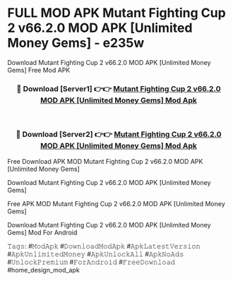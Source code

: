 # FULL MOD APK Mutant Fighting Cup 2 v66.2.0 MOD APK [Unlimited Money Gems] - e235w
Download Mutant Fighting Cup 2 v66.2.0 MOD APK [Unlimited Money Gems] Free Mod APK

<div align="center">
<h3>🔴 Download [Server1] 👉👉 <a href="https://apk-comot.site?title=Mutant_Fighting_Cup_2_v66.2.0_MOD_APK_[Unlimited_Money_Gems]">Mutant Fighting Cup 2 v66.2.0 MOD APK [Unlimited Money Gems] Mod Apk</a></h3><br>

<h3>🔴 Download [Server2] 👉👉 <a href="https://apk-comot.site?title=Mutant_Fighting_Cup_2_v66.2.0_MOD_APK_[Unlimited_Money_Gems]">Mutant Fighting Cup 2 v66.2.0 MOD APK [Unlimited Money Gems] Mod Apk</a></h3>
</div>


Free Download APK MOD Mutant Fighting Cup 2 v66.2.0 MOD APK [Unlimited Money Gems]

Download Mutant Fighting Cup 2 v66.2.0 MOD APK [Unlimited Money Gems] 

Free APK MOD Mutant Fighting Cup 2 v66.2.0 MOD APK [Unlimited Money Gems] 

Download Mutant Fighting Cup 2 v66.2.0 MOD APK [Unlimited Money Gems] Mod For Android

𝚃𝚊𝚐𝚜: #𝙼𝚘𝚍𝙰𝚙𝚔 #𝙳𝚘𝚠𝚗𝚕𝚘𝚊𝚍𝙼𝚘𝚍𝙰𝚙𝚔 #𝙰𝚙𝚔𝙻𝚊𝚝𝚎𝚜𝚝𝚅𝚎𝚛𝚜𝚒𝚘𝚗 #𝙰𝚙𝚔𝚄𝚗𝚕𝚒𝚖𝚒𝚝𝚎𝚍𝙼𝚘𝚗𝚎𝚢 #𝙰𝚙𝚔𝚄𝚗𝚕𝚘𝚌𝚔𝙰𝚕𝚕 #𝙰𝚙𝚔𝙽𝚘𝙰𝚍𝚜 #𝚄𝚗𝚕𝚘𝚌𝚔𝙿𝚛𝚎𝚖𝚒𝚞𝚖 #𝙵𝚘𝚛𝙰𝚗𝚍𝚛𝚘𝚒𝚍 #𝙵𝚛𝚎𝚎𝙳𝚘𝚠𝚗𝚕𝚘𝚊𝚍 #home_design_mod_apk